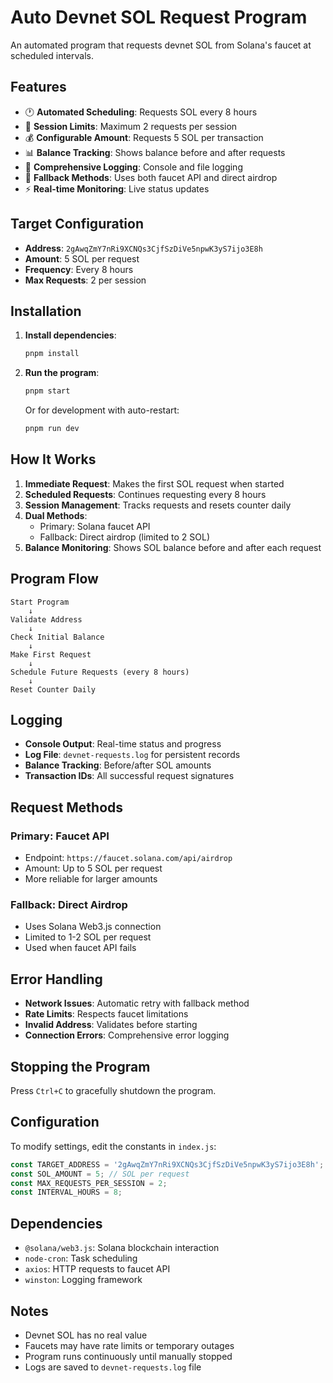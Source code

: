 # Auto Devnet SOL Request Program

An automated program that requests devnet SOL from Solana's faucet at scheduled intervals.

## Features

- 🕐 **Automated Scheduling**: Requests SOL every 8 hours
- 🔢 **Session Limits**: Maximum 2 requests per session
- 💰 **Configurable Amount**: Requests 5 SOL per transaction
- 📊 **Balance Tracking**: Shows balance before and after requests
- 📝 **Comprehensive Logging**: Console and file logging
- 🔄 **Fallback Methods**: Uses both faucet API and direct airdrop
- ⚡ **Real-time Monitoring**: Live status updates

## Target Configuration

- **Address**: `2gAwqZmY7nRi9XCNQs3CjfSzDiVe5npwK3yS7ijo3E8h`
- **Amount**: 5 SOL per request
- **Frequency**: Every 8 hours
- **Max Requests**: 2 per session

## Installation

1. **Install dependencies**:
   ```bash
   pnpm install
   ```

2. **Run the program**:
   ```bash
   pnpm start
   ```

   Or for development with auto-restart:
   ```bash
   pnpm run dev
   ```

## How It Works

1. **Immediate Request**: Makes the first SOL request when started
2. **Scheduled Requests**: Continues requesting every 8 hours
3. **Session Management**: Tracks requests and resets counter daily
4. **Dual Methods**: 
   - Primary: Solana faucet API
   - Fallback: Direct airdrop (limited to 2 SOL)
5. **Balance Monitoring**: Shows SOL balance before and after each request

## Program Flow

```
Start Program
    ↓
Validate Address
    ↓
Check Initial Balance
    ↓
Make First Request
    ↓
Schedule Future Requests (every 8 hours)
    ↓
Reset Counter Daily
```

## Logging

- **Console Output**: Real-time status and progress
- **Log File**: `devnet-requests.log` for persistent records
- **Balance Tracking**: Before/after SOL amounts
- **Transaction IDs**: All successful request signatures

## Request Methods

### Primary: Faucet API
- Endpoint: `https://faucet.solana.com/api/airdrop`
- Amount: Up to 5 SOL per request
- More reliable for larger amounts

### Fallback: Direct Airdrop
- Uses Solana Web3.js connection
- Limited to 1-2 SOL per request
- Used when faucet API fails

## Error Handling

- **Network Issues**: Automatic retry with fallback method
- **Rate Limits**: Respects faucet limitations
- **Invalid Address**: Validates before starting
- **Connection Errors**: Comprehensive error logging

## Stopping the Program

Press `Ctrl+C` to gracefully shutdown the program.

## Configuration

To modify settings, edit the constants in `index.js`:

```javascript
const TARGET_ADDRESS = '2gAwqZmY7nRi9XCNQs3CjfSzDiVe5npwK3yS7ijo3E8h';
const SOL_AMOUNT = 5; // SOL per request
const MAX_REQUESTS_PER_SESSION = 2;
const INTERVAL_HOURS = 8;
```

## Dependencies

- `@solana/web3.js`: Solana blockchain interaction
- `node-cron`: Task scheduling
- `axios`: HTTP requests to faucet API
- `winston`: Logging framework

## Notes

- Devnet SOL has no real value
- Faucets may have rate limits or temporary outages
- Program runs continuously until manually stopped
- Logs are saved to `devnet-requests.log` file